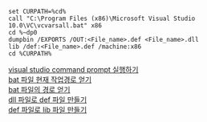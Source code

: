 
```
set CURPATH=%cd%
call "C:\Program Files (x86)\Microsoft Visual Studio 10.0\VC\vcvarsall.bat" x86
cd %~dp0
dumpbin /EXPORTS /OUT:<File_name>.def <File_name>.dll
lib /def:<File_name>.def /machine:x86
cd %CURPATH%
```

[visual studio command prompt 실행하기](https://stackoverflow.com/questions/5879076/how-to-create-a-batch-file-for-visual-studio-command-prompt)  
[bat 파일 현재 작업경로 얻기](https://devnote.tistory.com/154)  
[bat 파일의 경로 얻기](https://sunhyeon.wordpress.com/2012/08/05/161/)  
[dll 파일로 def 파일 만들기](https://igotit.tistory.com/entry/dll-%ED%8C%8C%EC%9D%BC%EB%A1%9C-lib-%EB%A7%8C%EB%93%A4%EA%B8%B0)  
[def 파일로 lib 파일 만들기](https://psychoria.tistory.com/221)
